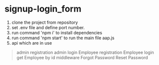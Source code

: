 # signup-login_form
1) clone the project from repository
2) set .env file and define port number.
3) run command 'npm i' to install dependencies
4) run command 'npm start' to run the main file aap.js
5) api which are in use 
>admin registration
>admin login 
>Employee registration
>Employee login
>get Employee by id
>middleware
>Forgot Password
>Reset Password
